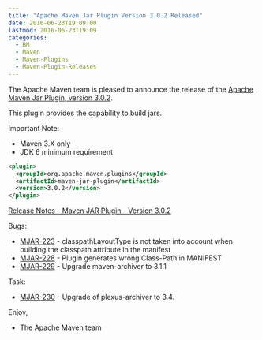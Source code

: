 ```yaml
---
title: "Apache Maven Jar Plugin Version 3.0.2 Released"
date: 2016-06-23T19:09:00
lastmod: 2016-06-23T19:09
categories:
  - BM
  - Maven
  - Maven-Plugins
  - Maven-Plugin-Releases
---
```

The Apache Maven team is pleased to announce the release of the 
[Apache Maven Jar Plugin, version 3.0.2](https://maven.apache.org/plugins/maven-jar-plugin/).

This plugin provides the capability to build jars.

Important Note: 

 * Maven 3.X only
 * JDK 6 minimum requirement


```xml
<plugin>
  <groupId>org.apache.maven.plugins</groupId>
  <artifactId>maven-jar-plugin</artifactId>
  <version>3.0.2</version>
</plugin>
```

<!-- more -->

[Release Notes - Maven JAR Plugin - Version 3.0.2](https://issues.apache.org/jira/secure/ReleaseNote.jspa?projectId=12317526&version=12336062)

Bugs:

 * [MJAR-223](https://issues.apache.org/jira/browse/MJAR-223) - classpathLayoutType is not taken into account when building the classpath attribute in the manifest
 * [MJAR-228](https://issues.apache.org/jira/browse/MJAR-228) - Plugin generates wrong Class-Path in MANIFEST
 * [MJAR-229](https://issues.apache.org/jira/browse/MJAR-229) - Upgrade maven-archiver to 3.1.1

Task:

 * [MJAR-230](https://issues.apache.org/jira/browse/MJAR-230) - Upgrade of plexus-archiver to 3.4.

Enjoy,

- The Apache Maven team
